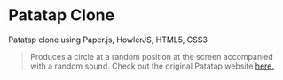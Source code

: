 # Patatap Clone
Patatap clone using Paper.js, HowlerJS, HTML5, CSS3
> Produces a circle at a random position at the screen accompanied with a random sound.
> Check out the original Patatap website [here.](http://patatap.com)
